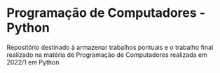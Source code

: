 # Programação de Computadores - Python
Repositório destinado à armazenar trabalhos pontuais e o trabalho final realizado na matéria de Programação de Computadores realizada em 2022/1 em Python
